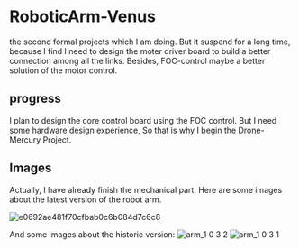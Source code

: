# RoboticArm-Venus
the second formal projects which I am doing. But it suspend for a long time, because I find I need to design the moter driver board to build a better connection among all the links. Besides, FOC-control maybe a better solution of the motor control. 

## progress
I plan to design the core control board using the FOC control. But I need some hardware design experience, So that is why I begin the Drone-Mercury Project. 

## Images
Actually, I have already finish the mechanical part. Here are some images about the latest version of the robot arm.

![e0692ae481f70cfbab0c6b084d7c6c8](https://user-images.githubusercontent.com/54738414/149680451-a36e0769-e68c-4da3-87e0-1000d8ad5d65.jpg)

And some images about the historic version:
![arm_1 0 3 2](https://user-images.githubusercontent.com/54738414/149680515-bb8b0944-a36f-4c2f-876b-300bdcfb78bc.JPG)
![arm_1 0 3 1](https://user-images.githubusercontent.com/54738414/149680529-2dce473a-f1f7-417d-946d-c96b55384f69.JPG)


